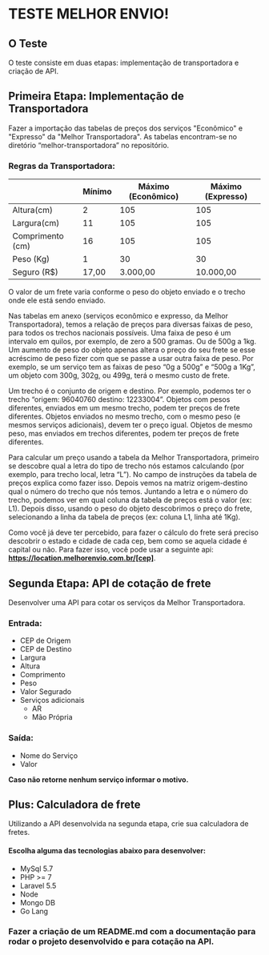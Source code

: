 # TESTE MELHOR ENVIO!

## O Teste

O teste consiste em duas etapas: implementação de transportadora e criação de API.

## Primeira Etapa: Implementação de Transportadora

  Fazer a importação das tabelas de preços dos serviços "Econômico" e "Expresso" da "Melhor Transportadora". As tabelas encontram-se no diretório “melhor-transportadora” no repositório.

### Regras da Transportadora:


|                  | Mínimo | Máximo (Econômico) | Máximo (Expresso) |
|------------------|--------|--------------------|-------------------|
| Altura(cm)       | 2      | 105                | 105               |
| Largura(cm)      | 11     | 105                | 105               |
| Comprimento (cm) | 16     | 105                | 105               |
| Peso (Kg)        | 1      | 30                 | 30                |
| Seguro (R$)      | 17,00  | 3.000,00           | 10.000,00         |


O valor de um frete varia conforme o peso do objeto enviado e o trecho onde ele está sendo enviado. 

Nas tabelas em anexo (serviços econômico e expresso, da Melhor Transportadora), temos a relação de preços para diversas faixas de peso, para todos os trechos nacionais possíveis.
Uma faixa de peso é um intervalo em quilos, por exemplo, de zero a 500 gramas. Ou de 500g a 1kg. Um aumento de peso do objeto apenas altera o preço do seu frete se esse acréscimo de peso fizer com que se passe a usar outra faixa de peso. Por exemplo, se um serviço tem as faixas de peso “0g a 500g” e “500g a 1Kg”, um objeto com 300g, 302g, ou 499g, terá o mesmo custo de frete.

Um trecho é o conjunto de origem e destino. Por exemplo, podemos ter o trecho “origem: 96040760 destino: 12233004”. 
Objetos com pesos diferentes, enviados em um mesmo trecho, podem ter preços de frete diferentes. Objetos enviados no mesmo trecho, com o mesmo peso (e mesmos serviços adicionais), devem ter o preço igual. Objetos de mesmo peso, mas enviados em trechos diferentes, podem ter preços de frete diferentes.

Para calcular um preço usando a tabela da Melhor Transportadora, primeiro se descobre qual a letra do tipo de trecho nós estamos calculando (por exemplo, para trecho local, letra “L”). No campo de instruções da tabela de preços explica como fazer isso. Depois vemos na matriz origem-destino qual o número do trecho que nós temos. Juntando a letra e o número do trecho, podemos ver em qual coluna da tabela de preços está o valor (ex: L1). Depois disso, usando o peso do objeto descobrimos o preço do frete, selecionando a linha da tabela de preços (ex: coluna L1, linha até 1Kg).

Como você já deve ter percebido, para fazer o cálculo do frete será preciso descobrir o estado e cidade de cada cep, bem como se aquela cidade é capital ou não. Para fazer isso, você pode usar a seguinte api: **https://location.melhorenvio.com.br/[cep]**.

## Segunda Etapa: API de cotação de frete

Desenvolver uma API para cotar os serviços da Melhor Transportadora.

### Entrada:  
 * CEP de Origem  
 * CEP de Destino  
 * Largura  
 * Altura  
 * Comprimento
 * Peso  
 * Valor Segurado  
 * Serviços adicionais  
	 * AR
	 * Mão Própria

### Saída:
 * Nome do Serviço  
 * Valor  

**Caso não retorne nenhum serviço informar o motivo.**



## Plus: Calculadora de frete

Utilizando a API desenvolvida na segunda etapa, crie sua calculadora de fretes.

#### Escolha alguma das tecnologias abaixo para desenvolver:  
 * MySql 5.7
 * PHP >= 7
 * Laravel 5.5
 * Node
 * Mongo DB
 * Go Lang

### Fazer a criação de um README.md com a documentação para rodar o projeto desenvolvido e para cotação na API.

